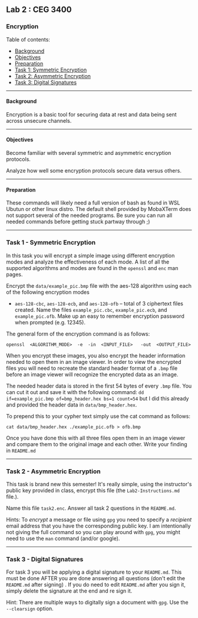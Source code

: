 ## Lab 2 : CEG 3400

### Encryption

Table of contents:
* [Background](Lab2-Instructions.md#background)
* [Objectives](Lab2-Instructions.md#objectives)
* [Preparation](Lab2-Instructions.md#preparation)
* [Task 1: Symmetric Encryption](Lab2-Instructions.md#task-1---symmetric-encryption)
* [Task 2: Asymmetric Encryption](Lab2-Instructions.md#task-2---asymmetric-encryption)
* [Task 3: Digital Signatures](Lab2-Instructions.md#task-3---digital-signatures)

---

#### Background

Encryption is a basic tool for securing data at rest and data being sent across unsecure 
channels.

---

#### Objectives

Become familiar with several symmetric and asymmetric encryption protocols.

Analyze how well some encryption protocols secure data versus others.

---

#### Preparation

These commands will likely need a full version of bash as found in WSL Ubutun or other 
linux distro.  The default shell provided by MobaXTerm does not support several of the 
needed programs.  Be sure you can run all needed commands before getting stuck 
partway through ;)

---

### Task 1 - Symmetric Encryption

In this task you will encrypt a simple image using different encryption modes and analyze the 
effectiveness of each mode.  A list of all the supported algorithms and modes are found in the
`openssl` and `enc` man pages.

Encrypt the `data/example_pic.bmp` file with the aes-128 algorithm using each of the following encryption modes 
- `aes-128-cbc`, `aes-128-ecb`, and `aes-128-ofb` – total of 3 ciphertext files created.  Name the files `example_pic.cbc`, 
`example_pic.ecb`, and `example_pic.ofb`.  Make up an easy to remember encryption password when 
prompted (e.g. 12345).

The general form of the encryption command is as follows:

```
openssl  <ALGORITHM_MODE>  -e  -in  <INPUT_FILE>   -out  <OUTPUT_FILE>
```

When you encrypt these images, you also encrypt the header information needed to open them
in an image viewer.
In order to view the encrypted files you will need to recreate the standard header format
of a `.bmp` file before an image viewer will recognize the encrypted data as an image.

The needed header data is stored in the first 54 bytes of every `.bmp` file.  You can cut it out and 
save it with the following command: `dd if=example_pic.bmp of=bmp_header.hex bs=1 count=54`
but I did this already and provided the header data in `data/bmp_header.hex`.

To prepend this to your cypher text simply use the cat command as follows:

```
cat data/bmp_header.hex ./example_pic.ofb > ofb.bmp
```

Once you have done this with all three files open them in an image viewer and compare them to
the original image and each other.  Write your finding in `README.md`

---

### Task 2 - Asymmetric Encryption 

This task is brand new this semester!  It's really simple, using the instructor's public
key provided in class, encrypt this file (the `Lab2-Instructions.md` file.).

Name this file `task2.enc`.  Answer all task 2 questions in the `README.md`.

Hints: To *encrypt* a message or file using `gpg` you need to specify a *recipient* email 
address that you have the corresponding public key.  I am intentionally not giving the 
full command so you can play around with `gpg`, you might need to use the `man` command (and/or google).

---

### Task 3 - Digital Signatures

For task 3 you will be applying a digital signature to your `README.md`.  This must be
done AFTER you are done answering all questions (don't edit the `README.md` after signing)
.  If you do need to edit `README.md` after you sign it, simply delete the signature at the end and re sign it.

Hint: There are multiple ways to digitally sign a document with `gpg`.  Use the `--clearsign` option.

